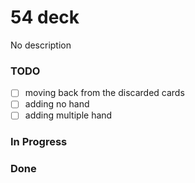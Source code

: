 # 54 deck

No description

### TODO

- [ ] moving back from the discarded cards  
- [ ] adding no hand  
- [ ] adding multiple hand  

### In Progress


### Done


